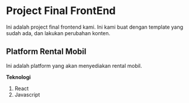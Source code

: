 # Project Final FrontEnd

Ini adalah project final frontend kami. Ini kami buat dengan template yang sudah ada, dan lakukan perubahan konten.

## Platform Rental Mobil
Ini adalah platform yang akan menyediakan rental mobil.

**Teknologi**
1. React
2. Javascript

